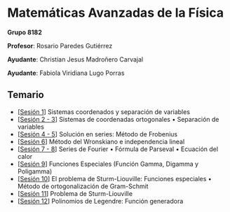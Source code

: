 # Matemáticas Avanzadas de la Física

**Grupo 8182**

**Profesor**: Rosario Paredes Gutiérrez

**Ayudante**: Christian Jesus Madroñero Carvajal

**Ayudante**: Fabiola Viridiana Lugo Porras

## Temario

- [[Sesión 1](/Matem%C3%A1ticas%20Avanzadas%20de%20la%20F%C3%ADsica/Sesi%C3%B3n%2001.pdf)] Sistemas coordenados y separación de variables
- [[Sesión 2 - 3](/Matem%C3%A1ticas%20Avanzadas%20de%20la%20F%C3%ADsica/Sesi%C3%B3n%2002%20-%2003.pdf)] Sistemas de coordenadas ortogonales • Separación de variables
- [[Sesión 4 - 5](/Matem%C3%A1ticas%20Avanzadas%20de%20la%20F%C3%ADsica/Sesi%C3%B3n%2004%20-%2005.pdf)] Solución en series: Método de Frobenius
- [[Sesión 6](/Matem%C3%A1ticas%20Avanzadas%20de%20la%20F%C3%ADsica/Sesi%C3%B3n%2006.pdf)] Método del Wronskiano e independencia lineal
- [[Sesión 7 - 8](/Matem%C3%A1ticas%20Avanzadas%20de%20la%20F%C3%ADsica/Sesi%C3%B3n%2007%20-%2008.pdf)] Series de Fourier • Fórmula de Parseval • Ecuación del calor
- [[Sesión 9](/Matem%C3%A1ticas%20Avanzadas%20de%20la%20F%C3%ADsica/Sesi%C3%B3n%2009.pdf)] Funciones Especiales (Función Gamma, Digamma y Poligamma)
- [[Sesión 10](/Matem%C3%A1ticas%20Avanzadas%20de%20la%20F%C3%ADsica/Sesi%C3%B3n%2010.pdf)] El problema de Sturm-Liouville: Funciones especiales • Método de ortogonalización de Gram-Schmit
- [[Sesión 11](/Matem%C3%A1ticas%20Avanzadas%20de%20la%20F%C3%ADsica/Sesi%C3%B3n%2011.pdf)] Problema de Sturm-Liouville
- [[Sesión 12](/Matem%C3%A1ticas%20Avanzadas%20de%20la%20F%C3%ADsica/Sesi%C3%B3n%2012.pdf)] Polinomios de Legendre: Función generadora